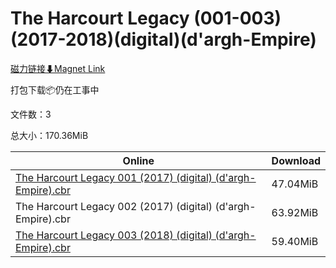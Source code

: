 # The Harcourt Legacy (001-003)(2017-2018)(digital)(d'argh-Empire)

[磁力链接⬇Magnet Link](magnet:?xt=urn:btih:ba00fec9c169f5f2a2d01594a01e4ca424130019&dn=The%20Harcourt%20Legacy%20%28001-003%29%282017-2018%29%28digital%29%28d%27argh-Empire%29)

打包下载📦仍在工事中

文件数：3

总大小：170.36MiB

Online | Download
--- | ---
[The Harcourt Legacy 001 (2017) (digital) (d'argh-Empire).cbr](https://github.com/alicewish/markdown/blob/master/comic/Harcourt-Legacy-001-2017-digital-dargh-Empire-cbr.md) | 47.04MiB
The Harcourt Legacy 002 (2017) (digital) (d'argh-Empire).cbr | 63.92MiB
[The Harcourt Legacy 003 (2018) (digital) (d'argh-Empire).cbr](https://github.com/alicewish/markdown/blob/master/comic/Harcourt-Legacy-003-2018-digital-dargh-Empire-cbr.md) | 59.40MiB
